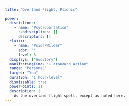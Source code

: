 ```yaml
---
title: "Overland Flight, Psionic"

power:
  disciplines:
    - name: "Psychoportation"
      subdisciplines: []
      descriptors: []
  classes:
    - name: "Psion/Wilder"
      abbr: ""
      level: 6
  displays: ["Auditory"]
  manifestingTime: "1 standard action"
  range: "Personal"
  target: "You"
  duration: "1 hour/level"
  dismissable: true
  powerPoints: 11
  description: |
    As the overland flight spell, except as noted here.
---
```

